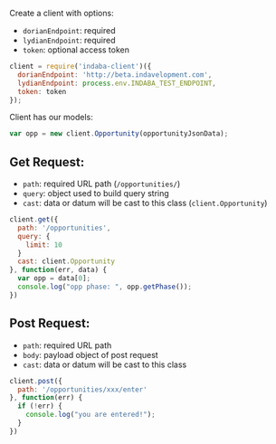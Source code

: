 Create a client with options:

* `dorianEndpoint`: required
* `lydianEndpoint`: required
* `token`: optional access token

```js
client = require('indaba-client')({
  dorianEndpoint: 'http://beta.indavelopment.com',
  lydianEndpoint: process.env.INDABA_TEST_ENDPOINT,
  token: token
});
```

Client has our models:

```js
var opp = new client.Opportunity(opportunityJsonData);
```




## Get Request:

* `path`: required URL path (`/opportunities/`)
* `query`: object used to build query string
* `cast`: data or datum will be cast to this class (`client.Opportunity`)

```js
client.get({
  path: '/opportunities',
  query: {
    limit: 10
  }
  cast: client.Opportunity
}, function(err, data) {
  var opp = data[0];
  console.log("opp phase: ", opp.getPhase());
})
```


## Post Request:

* `path`: required URL path
* `body`: payload object of post request
* `cast`: data or datum will be cast to this class


```js
client.post({
  path: '/opportunities/xxx/enter'
}, function(err) {
  if (!err) {
    console.log("you are entered!");
  }
})
```
